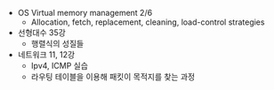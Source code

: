 * OS Virtual memory management 2/6
    * Allocation, fetch, replacement, cleaning, load-control strategies
* 선형대수 35강
    * 행렬식의 성질들
* 네트워크 11, 12강
    * Ipv4, ICMP 실습
    * 라우팅 테이블을 이용해 패킷이 목적지를 찾는 과정
